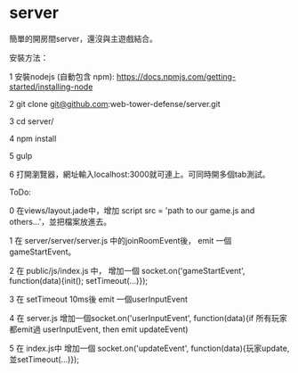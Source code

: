 # server
簡單的開房間server，還沒與主遊戲結合。

安裝方法：

1 安裝nodejs (自動包含 npm): https://docs.npmjs.com/getting-started/installing-node

2 git clone git@github.com:web-tower-defense/server.git

3 cd server/

4 npm install

5 gulp

6 打開瀏覽器，網址輸入localhost:3000就可連上。可同時開多個tab測試。

ToDo:

0 在views/layout.jade中，增加 script src = 'path to our game.js and others...'，並把檔案放進去。 

1 在 server/server/server.js 中的joinRoomEvent後， emit 一個gameStartEvent。

2 在 public/js/index.js 中， 增加一個 socket.on('gameStartEvent', function(data){init(); setTimeout(...)});

3 在 setTimeout 10ms後 emit 一個userInputEvent

4 在 server.js 增加一個socket.on('userInputEvent', function(data){if 所有玩家都emit過 userInputEvent, then emit updateEvent)

5 在 index.js中 增加一個 socket.on('updateEvent', function(data){玩家update, 並setTimeout(...)});
